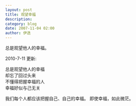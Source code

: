 ```yaml
---
layout: post
title: 观望幸福
description: 
category: blog
date: 2007-11-04 02:00
author: 伊迭
---
```

总是观望他人的幸福。

2010-7-11 更新:

总是观望他人的幸福  
却忘了回过头来  
不懂得把握幸福的人  
幸福好似与己无关

我们每个人都应该把握自己、自己的幸福。
即使幸福，如此微茫。
